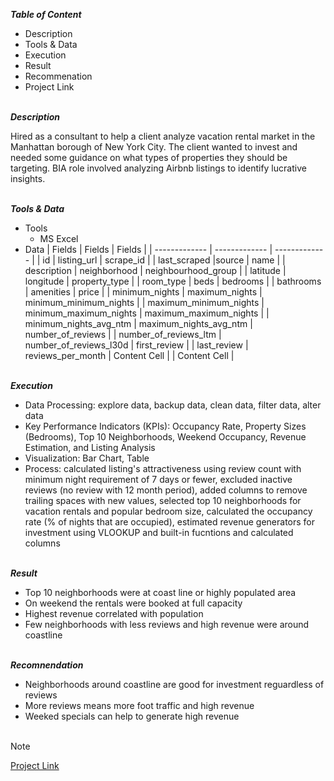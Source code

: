 
***Table of Content***<br>

* Description
* Tools & Data
* Execution
* Result
* Recommenation
* Project Link  

\
***Description***<br>

Hired as a consultant to help a client analyze vacation rental market in the Manhattan borough of New York City. The client wanted to invest and needed some guidance on what types of properties they should be targeting. BIA role involved analyzing Airbnb listings to identify lucrative insights.     

\
***Tools & Data***<br>

* Tools
  * MS Excel
* Data
  | Fields        | Fields        | Fields        |
  | ------------- | ------------- | ------------- | 
  | id | listing_url | scrape_id |
  | last_scraped |source | name |
  | description | neighborhood | neighbourhood_group |
  | latitude | longitude | property_type |
  | room_type | beds | bedrooms |
  | bathrooms | amenities | price |
  | minimum_nights | maximum_nights | minimum_minimum_nights |
  | maximum_minimum_nights | minimum_maximum_nights | maximum_maximum_nights |
  | minimum_nights_avg_ntm | maximum_nights_avg_ntm | number_of_reviews |
  | number_of_reviews_ltm | number_of_reviews_l30d | first_review |
  | last_review | reviews_per_month | Content Cell |
  | Content Cell |


\
***Execution***<br>

* Data Processing: explore data, backup data, clean data, filter data, alter data
* Key Performance Indicators (KPIs): Occupancy Rate, Property Sizes (Bedrooms), Top 10 Neighborhoods, Weekend Occupancy, Revenue Estimation, and Listing Analysis
* Visualization: Bar Chart, Table
* Process: calculated listing's attractiveness using review count with minimum night requirement of 7 days or fewer, excluded inactive reviews (no review with 12 month period), added
  columns to remove trailing spaces with new values, selected top 10 neighborhoods for vacation rentals and popular bedroom size, calculated the occupancy rate (% of nights that are
  occupied), estimated revenue generators for investment using VLOOKUP and built-in fucntions and calculated columns

\
***Result***<br>

* Top 10 neighborhoods were at coast line or highly populated area
* On weekend the rentals were booked at full capacity
* Highest revenue correlated with population
* Few neighborhoods with less reviews and high revenue were around coastline 

\
***Recomnendation***<br>
* Neighborhoods around coastline are good for investment reguardless of reviews
* More reviews means more foot traffic and high revenue
* Weeked specials can help to generate high revenue<br><br> 

> [!Note]
> [Project Link](https://docs.google.com/spreadsheets/d/1Hedu7B8GprzZouwpvAWzs8k3vy-ZtS8T0XIQ2B0tTzQ/edit?gid=679106591#gid=679106591)
